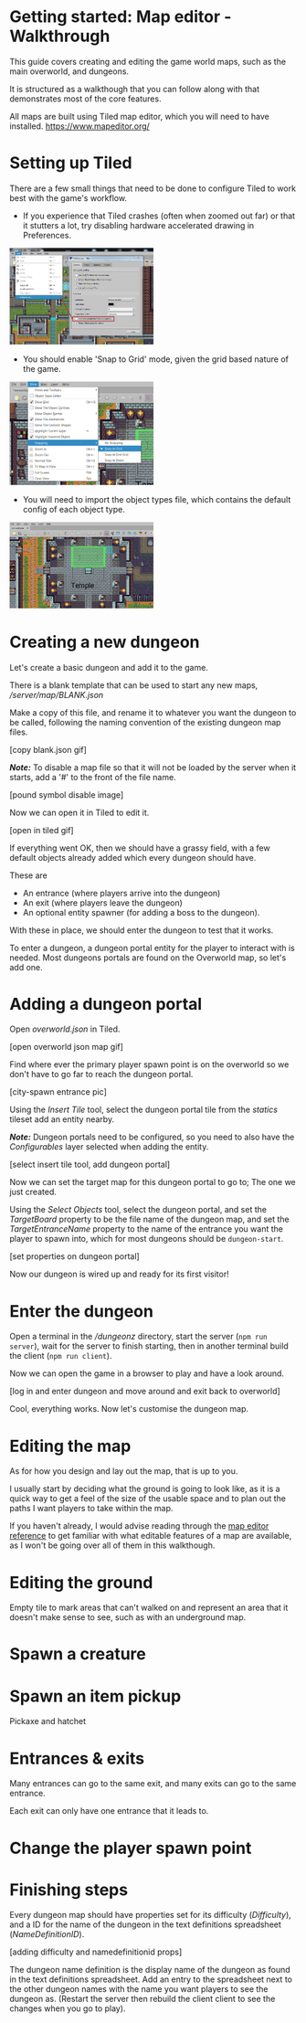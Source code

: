 # Getting started: Map editor - Walkthrough

This guide covers creating and editing the game world maps, such as the main overworld, and dungeons.

It is structured as a walkthough that you can follow along with that demonstrates most of the core features.

All maps are built using Tiled map editor, which you will need to have installed. https://www.mapeditor.org/

# Setting up Tiled

There are a few small things that need to be done to configure Tiled to work best with the game's workflow.

- If you experience that Tiled crashes (often when zoomed out far) or that it stutters a lot, try disabling hardware accelerated drawing in Preferences.

<img src="tiled-opengl.png" width="50%"/>

- You should enable 'Snap to Grid' mode, given the grid based nature of the game.

<img src="tiled-grid-snap.png" width="50%"/>

- You will need to import the object types file, which contains the default config of each object type.

<img src="tiled-object-types.gif" width="50%"/>

# Creating a new dungeon

Let's create a basic dungeon and add it to the game.

There is a blank template that can be used to start any new maps, */server/map/BLANK.json*

Make a copy of this file, and rename it to whatever you want the dungeon to be called, following the naming convention of the existing dungeon map files.

[copy blank.json gif]

***Note:*** To disable a map file so that it will not be loaded by the server when it starts, add a '#' to the front of the file name.

[pound symbol disable image]

Now we can open it in Tiled to edit it.

[open in tiled gif]

If everything went OK, then we should have a grassy field, with a few default objects already added which every dungeon should have.

These are
- An entrance (where players arrive into the dungeon)
- An exit (where players leave the dungeon)
- An optional entity spawner (for adding a boss to the dungeon).

With these in place, we should enter the dungeon to test that it works.

To enter a dungeon, a dungeon portal entity for the player to interact with is needed. Most dungeons portals are found on the Overworld map, so let's add one.

# Adding a dungeon portal

Open *overworld.json* in Tiled.

[open overworld json map gif]

Find where ever the primary player spawn point is on the overworld so we don't have to go far to reach the dungeon portal.

[city-spawn entrance pic]

Using the *Insert Tile* tool, select the dungeon portal tile from the *statics* tileset add an entity nearby.

***Note:*** Dungeon portals need to be configured, so you need to also have the *Configurables* layer selected when adding the entity.

[select insert tile tool, add dungeon portal]

Now we can set the target map for this dungeon portal to go to; The one we just created.

Using the *Select Objects* tool, select the dungeon portal, and set the *TargetBoard* property to be the file name of the dungeon map, and set the *TargetEntranceName* property to the name of the entrance you want the player to spawn into, which for most dungeons should be `dungeon-start`.

[set properties on dungeon portal]

Now our dungeon is wired up and ready for its first visitor!

# Enter the dungeon

Open a terminal in the */dungeonz* directory, start the server (`npm run server`), wait for the server to finish starting, then in another terminal build the client (`npm run client`).

Now we can open the game in a browser to play and have a look around.

[log in and enter dungeon and move around and exit back to overworld]

Cool, everything works. Now let's customise the dungeon map.

# Editing the map

As for how you design and lay out the map, that is up to you.

I usually start by deciding what the ground is going to look like, as it is a quick way to get a feel of the size of the usable space and to plan out the paths I want players to take within the map.

If you haven't already, I would advise reading through the [map editor reference](MAP_EDITOR_REFERENCE.md) to get familiar with what editable features of a map are available, as I won't be going over all of them in this walkthough.

# Editing the ground



Empty tile to mark areas that can't walked on and represent an area that it doesn't make sense to see, such as with an underground map.

# Spawn a creature

# Spawn an item pickup

Pickaxe and hatchet

# Entrances & exits

Many entrances can go to the same exit, and many exits can go to the same entrance.

Each exit can only have one entrance that it leads to.



# Change the player spawn point

# Finishing steps

Every dungeon map should have properties set for its difficulty (*Difficulty*), and a ID for the name of the dungeon in the text definitions spreadsheet (*NameDefinitionID*).

[adding difficulty and namedefinitionid props]



The dungeon name definition is the display name of the dungeon as found in the text definitions spreadsheet. Add an entry to the spreadsheet next to the other dungeon names with the name you want players to see the dungeon as. (Restart the server then rebuild the client client to see the changes when you go to play).